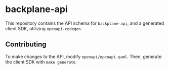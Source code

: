 # backplane-api

This repository contains the API schema for `backplane-api`, and a generated client SDK, utilizing `openapi-codegen`.

## Contributing

To make changes to the API, modify `openapi/openapi.yaml`. Then, generate the client SDK with `make generate`.
